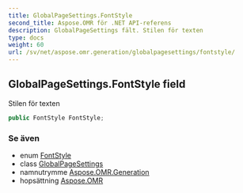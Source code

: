 ```yaml
---
title: GlobalPageSettings.FontStyle
second_title: Aspose.OMR för .NET API-referens
description: GlobalPageSettings fält. Stilen för texten
type: docs
weight: 60
url: /sv/net/aspose.omr.generation/globalpagesettings/fontstyle/
---
```

## GlobalPageSettings.FontStyle field

Stilen för texten

```csharp
public FontStyle FontStyle;
```

### Se även

* enum [FontStyle](../../fontstyle/)
* class [GlobalPageSettings](../)
* namnutrymme [Aspose.OMR.Generation](../../globalpagesettings/)
* hopsättning [Aspose.OMR](../../../)


